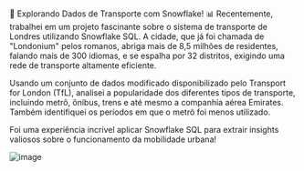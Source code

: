 🚆 Explorando Dados de Transporte com Snowflake! 📊
Recentemente, trabalhei em um projeto fascinante sobre o sistema de transporte de Londres utilizando Snowflake SQL. A cidade, que já foi chamada de "Londonium" pelos romanos, abriga mais de 8,5 milhões de residentes, falando mais de 300 idiomas, e se espalha por 32 distritos, exigindo uma rede de transporte altamente eficiente.

Usando um conjunto de dados modificado disponibilizado pelo Transport for London (TfL), analisei a popularidade dos diferentes tipos de transporte, incluindo metrô, ônibus, trens e até mesmo a companhia aérea Emirates. Também identifiquei os períodos em que o metrô foi menos utilizado.

Foi uma experiência incrível aplicar Snowflake SQL para extrair insights valiosos sobre o funcionamento da mobilidade urbana!

![image](https://github.com/user-attachments/assets/94d4c48b-857d-4375-b456-fcecbc08c166)
